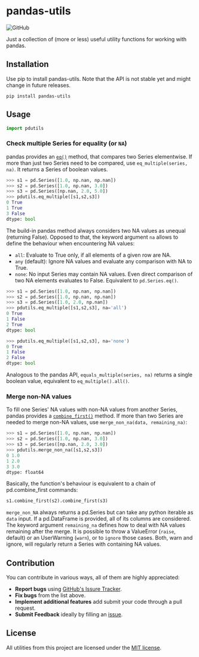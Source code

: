 # pandas-utils

![GitHub](https://img.shields.io/github/license/dontgetcaughtt/pandas-utils)
<!-- version, versioning, codecov, status -->

Just a collection of (more or less) useful utility functions for working with pandas.

## Installation

Use pip to install pandas-utils. Note that the API is not stable yet and might 
change in future releases.
```
pip install pandas-utils
```

## Usage

```python
import pdutils
```

### Check multiple Series for equality (or ``NA``)

pandas provides an [``eq()``](https://pandas.pydata.org/pandas-docs/stable/reference/api/pandas.Series.eq.html) 
method, that compares two Series elementwise. If more than just two Series need 
to be compared, use ``eq_multiple(series, na)``. It returns a Series of boolean 
values. 
```python
>>> s1 = pd.Series([1.0, np.nan, np.nan])
>>> s2 = pd.Series([1.0, np.nan, 3.0])
>>> s3 = pd.Series([np.nan, 2.0, 5.0])
>>> pdutils.eq_multiple([s1,s2,s3])
0 True
1 True
3 False
dtype: bool
```

The build-in pandas method always considers two NA values as unequal (returning 
False). Opposed to that, the keyword argument ``na`` allows to define the behaviour 
when encountering NA values:
- ``all``: Evaluate to True only, if all elements of a given row are NA.
- ``any`` (default): Ignore NA values and evaluate any comparison with NA to True.
- ``none``: No input Series may contain NA values. Even direct comparison of two 
NA elements evaluates to False. Equivalent to ``pd.Series.eq()``.

```python
>>> s1 = pd.Series([1.0, np.nan, np.nan])
>>> s2 = pd.Series([1.0, np.nan, np.nan])
>>> s3 = pd.Series([1.0, 2.0, np.nan])
>>> pdutils.eq_multiple([s1,s2,s3], na='all')
0 True
1 False
2 True
dtype: bool

>>> pdutils.eq_multiple([s1,s2,s3], na='none')
0 True
1 False
2 False
dtype: bool
```

Analogous to the pandas API, ``equals_multiple(series, na)`` returns 
a single boolean value, equivalent to ``eq_multiple().all()``.

### Merge non-NA values

To fill one Series' NA values with non-NA values from another Series, pandas provides a 
[``combine_first()``](https://pandas.pydata.org/pandas-docs/stable/reference/api/pandas.Series.combine_first.html) 
method. If more than two Series are needed to merge non-NA values, use 
``merge_non_na(data, remaining_na)``:
```python
>>> s1 = pd.Series([1.0, np.nan, np.nan])
>>> s2 = pd.Series([1.0, np.nan, 3.0])
>>> s3 = pd.Series([np.nan, 2.0, 3.0])
>>> pdutils.merge_non_na([s1,s2,s3])
0 1.0
1 2.0
3 3.0
dtype: float64
```

Basically, the function's behaviour is equivalent to a chain of pd.combine_first 
commands:
```python
s1.combine_first(s2).combine_first(s3)
```

``merge_non_NA`` always returns a pd.Series but can take any python iterable as ``data`` 
input. If a pd.DataFrame is provided, all of its columns are considered. The keyword 
argument ``remaining_na`` defines how to deal with NA values remaining after the merge. 
It is possible to throw a ValueError (``raise``, default) or an UserWarning (``warn``), or to 
``ignore`` those cases. Both, warn and ignore, will regularly return a Series with containing 
NA values.

## Contribution

You can contribute in various ways, all of them are highly appreciated:
- **Report bugs** using [GitHub's Issure Tracker](https://github.com/dontgetcaughtt/pandas-utils/issues).
- **Fix bugs** from the list above.
- **Implement additional features** add submit your code through a pull request.
- **Submit Feedback** ideally by filling an [issue](https://github.com/dontgetcaughtt/pandas-utils/issues).

## License

All utilities from this project are licensed under the [MIT license](LICENSE).
